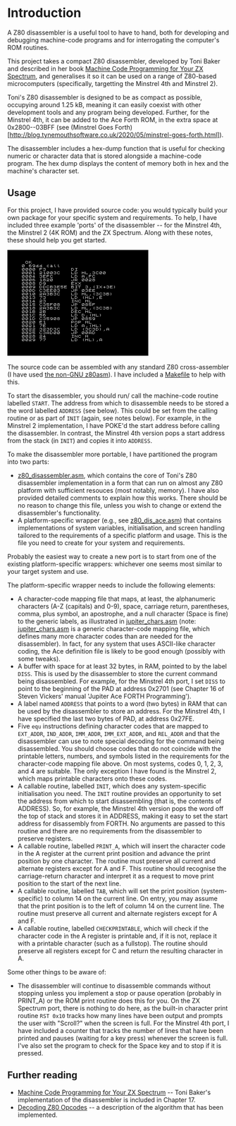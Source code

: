 # Introduction

A Z80 disassembler is a useful tool to have to hand, both for developing and debugging machine-code programs and for interrogating the computer's ROM routines.

This project takes a compact Z80 disassembler, developed by Toni Baker and described in her book [Machine Code Programming for Your ZX Spectrum](https://ia600604.us.archive.org/view_archive.php?archive=/1/items/World_of_Spectrum_June_2017_Mirror/World%20of%20Spectrum%20June%202017%20Mirror.zip&file=World%20of%20Spectrum%20June%202017%20Mirror/sinclair/books/m/MasteringMachineCodeOnYourZXSpectrum.pdf), and generalises it so it can be used on a range of Z80-based microcomputers (specifically, targetting the Minstrel 4th and Minstrel 2).

Toni's Z80 disassembler is designed to be as compact as possible, occupying around 1.25 kB, meaning it can easily coexist with other development tools and any program being developed. Further, for the Minstrel 4th, it can be added to the Ace Forth ROM, in the extra space at 0x2800--03BFF (see (Minstrel Goes Forth)[http://blog.tynemouthsoftware.co.uk/2020/05/minstrel-goes-forth.html]).

The disassembler includes a hex-dump function that is useful for checking numeric or character data that is stored alongside a machine-code program. The hex dump displays the content of memory both in hex and the machine's character set.

## Usage

For this project, I have provided source code: you would typically build your own package for your specific system and requirements. To help, I have included three example 'ports' of the disassembler -- for the Minstrel 4th, the Minstrel 2 (4K ROM) and the ZX Spectrum. Along with these notes, these should help you get started.

![](z80_dis_ace.png "Minstrel 4th version of disassembler")

The source code can be assembled with any standard Z80 cross-assembler (I have used [the non-GNU z80asm](https://savannah.nongnu.org/projects/z80asm/)). I have included a [Makefile](Makefile) to help with this.

To start the disassembler, you should run/ call the machine-code routine labelled `START`. The address from which to disassemble needs to be stored a the word labelled `ADDRESS` (see below). This could be set from the calling routine or as part of `INIT` (again, see notes below). For example, in the Minstrel 2 implementation, I have POKE'd the start address before calling the disassembler. In contrast, the Minstrel 4th version pops a start address from the stack (in `INIT`) and copies it into `ADDRESS`.

To make the disassembler more portable, I have partitioned the program into two parts:

- [z80_disassembler.asm](z80_disassembler.asm), which contains the core of Toni's Z80 disassembler implementation in a form that can run on almost any Z80 platform with sufficient resouces (most notably, memory). I have also provided detailed comments to explain how this works. There should be no reason to change this file, unless you wish to change or extend the disassembler's functionality.
- A platform-specific wrapper (e.g., see [z80_dis_ace.asm](z80_dis_ace.asm)) that contains implementations of system variables, initialisation, and screen handling tailored to the requirements of a specific platform and usage. This is the file you need to create for your system and requirements.

Probably the easiest way to create a new port is to start from one of the existing platform-specific wrappers: whichever one seems most similar to your target system and use.

The platform-specific wrapper needs to include the following elements:
- A character-code mapping file that maps, at least, the alphanumeric characters (A-Z (capitals) and 0-9), space, carriage return, parentheses, comma, plus symbol, an apostrophe, and a null character (Space is fine) to the generic labels, as illustrated in [jupiter_chars.asm](../utilities/jupiter_chars.asm) (note: [jupiter_chars.asm](../utilities/jupiter_chars.asm) is a generic character-code mapping file, which defines many more character codes than are needed for the disassembler). In fact, for any system that uses ASCII-like character coding, the Ace definition file is likely to be good enough (possibly with some tweaks).
- A buffer with space for at least 32 bytes, in RAM, pointed to by the label `DISS`. This is used by the disassembler to store the current command being disassembled. For example, for the Minstrel 4th port, I set `DISS` to point to the beginning of the PAD at address 0x2701 (see Chapter 16 of Steven Vickers' manual 'Jupiter Ace FORTH Programming').
- A label named `ADDRESS` that points to a word (two bytes) in RAM that can be used by the disassembler to store an address. For the Minstrel 4th, I have specified the last two bytes of PAD, at address 0x27FE.
- Five `equ` instructions defining character codes that are mapped to `EXT_ADDR`, `IND_ADDR`, `IMM_ADDR`, `IMM_EXT_ADDR`, and `REL_ADDR` and that the disassembler can use to note special decoding for the command being disassembled. You should choose codes that do not coincide with the printable letters, numbers, and symbols listed in the requirements for the character-code mapping file above. On most systems, codes 0, 1, 2, 3, and 4 are suitable. The only exception I have found is the Minstrel 2, which maps printable characters onto these codes.
- A callable routine, labelled `INIT`, which does any system-specific initialisation you need. The `INIT` routine provides an opportunity to set the address from which to start disassembling (that is, the contents of ADDRESS). So, for example, the Minstrel 4th version pops the word off the top of stack and stores it in ADDRESS, making it easy to set the start address for disassembly from FORTH. No arguments are passed to this routine and there are no requirements from the disassembler to preserve registers.
- A callable routine, labelled `PRINT_A`, which will insert the character code in the A register at the current print position and advance the print position by one character. The routine must preserve all current and alternate registers except for A and F. This routine should recognise the carriage-return character and interpret it as a request to move print position to the start of the next line.
- A callable routine, labelled `TAB`, which will set the print position (system-specific) to column 14 on the current line. On entry, you may assume that the print position is to the left of column 14 on the current line. The routine must preserve all current and alternate registers except for A and F.
- A callable routine, labelled `CHECKPRINTABLE`, which will check if the character code in the A register is printable and, if it is not, replace it with a printable character (such as a fullstop). The routine should preserve all registers except for C and return the resulting character in A.

Some other things to be aware of:
- The disassembler will continue to disassemble commands without stopping unless you implement a stop or pause operation (probably in PRINT_A) or the ROM print routine does this for you. On the ZX Spectrum port, there is nothing to do here, as the built-in character print routine `RST 0x10` tracks how many lines have been output and prompts the user with "Scroll?" when the screen is full. For the Minstrel 4th port, I have included a counter that tracks the number of lines that have been printed and pauses (waiting for a key press) whenever the screen is full. I've also set the program to check for the Space key and to stop if it is pressed.

## Further reading

* [Machine Code Programming for Your ZX Spectrum](https://ia600604.us.archive.org/view_archive.php?archive=/1/items/World_of_Spectrum_June_2017_Mirror/World%20of%20Spectrum%20June%202017%20Mirror.zip&file=World%20of%20Spectrum%20June%202017%20Mirror/sinclair/books/m/MasteringMachineCodeOnYourZXSpectrum.pdf) -- Toni Baker's implementation of the disassembler is included in Chapter 17.
* [Decoding Z80 Opcodes](http://www.z80.info/decoding.htm) -- a description of the algorithm that has been implemented.
